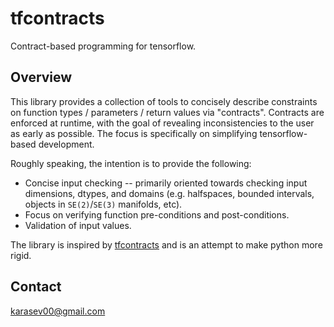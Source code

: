 tfcontracts
========================

Contract-based programming for tensorflow.

## Overview

This library provides a collection of tools to concisely describe constraints on function types / parameters / return values via "contracts". Contracts are enforced at runtime, with the goal of revealing inconsistencies to the user as early as possible. The focus is specifically on simplifying tensorflow-based development.

Roughly speaking, the intention is to provide the following:
- Concise input checking -- primarily oriented towards checking input dimensions, dtypes, and domains (e.g. halfspaces, bounded intervals, objects in `SE(2)`/`SE(3)` manifolds, etc).
- Focus on verifying function pre-conditions and post-conditions.
- Validation of input values.

The library is inspired by [tfcontracts](https://andreacensi.github.io/contracts/) and is an attempt to make python more rigid.

## Contact

karasev00@gmail.com
